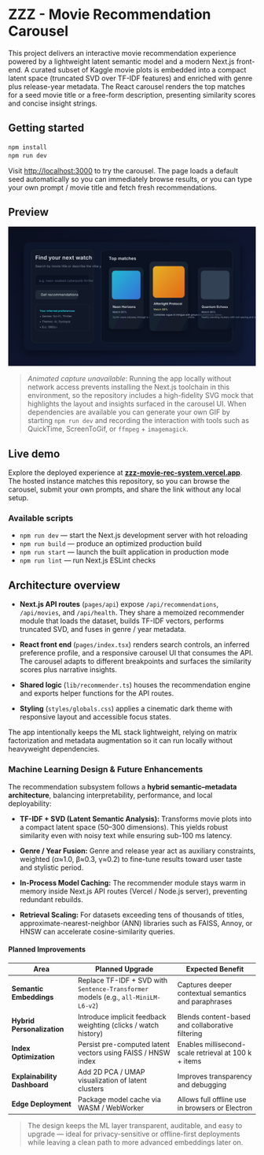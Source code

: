# ZZZ - Movie Recommendation Carousel

This project delivers an interactive movie recommendation experience powered by a lightweight latent semantic model and a modern
Next.js front-end. A curated subset of Kaggle movie plots is embedded into a compact latent space (truncated SVD over TF-IDF
features) and enriched with genre plus release-year metadata. The React carousel renders the top matches for a seed movie title or
a free-form description, presenting similarity scores and concise insight strings.

## Getting started

```bash
npm install
npm run dev
```

Visit [http://localhost:3000](http://localhost:3000) to try the carousel. The page loads a default seed automatically so you can
immediately browse results, or you can type your own prompt / movie title and fetch fresh recommendations.

## Preview

![Static preview of the movie recommendation carousel](public/preview.svg)

> *Animated capture unavailable*: Running the app locally without network access prevents installing the Next.js toolchain in
> this environment, so the repository includes a high-fidelity SVG mock that highlights the layout and insights surfaced in the
> carousel UI. When dependencies are available you can generate your own GIF by starting `npm run dev` and recording the
> interaction with tools such as QuickTime, ScreenToGif, or `ffmpeg` + `imagemagick`.

## Live demo

Explore the deployed experience at **[zzz-movie-rec-system.vercel.app](https://zzz-movie-rec-system.vercel.app/)**. The hosted instance matches this repository, so you can browse the carousel, submit your own prompts, and share the link without any local setup.

### Available scripts

* `npm run dev` — start the Next.js development server with hot reloading
* `npm run build` — produce an optimized production build
* `npm run start` — launch the built application in production mode
* `npm run lint` — run Next.js ESLint checks

## Architecture overview

* **Next.js API routes** (`pages/api`) expose `/api/recommendations`, `/api/movies`, and `/api/health`. They share a memoized
  recommender module that loads the dataset, builds TF-IDF vectors, performs truncated SVD, and fuses in genre / year metadata.

* **React front end** (`pages/index.tsx`) renders search controls, an inferred preference profile, and a responsive carousel UI that
  consumes the API. The carousel adapts to different breakpoints and surfaces the similarity scores plus narrative insights.

* **Shared logic** (`lib/recommender.ts`) houses the recommendation engine and exports helper functions for the API routes.

* **Styling** (`styles/globals.css`) applies a cinematic dark theme with responsive layout and accessible focus states.

The app intentionally keeps the ML stack lightweight, relying on matrix factorization and metadata augmentation so it can run
locally without heavyweight dependencies.

### Machine Learning Design & Future Enhancements

The recommendation subsystem follows a **hybrid semantic–metadata architecture**, balancing interpretability, performance, and local deployability:

* **TF-IDF + SVD (Latent Semantic Analysis):**
  Transforms movie plots into a compact latent space (50–300 dimensions). This yields robust similarity even with noisy text while ensuring sub-100 ms latency.

* **Genre / Year Fusion:**
  Genre and release year act as auxiliary constraints, weighted (α≈1.0, β≈0.3, γ≈0.2) to fine-tune results toward user taste and stylistic period.

* **In-Process Model Caching:**
  The recommender module stays warm in memory inside Next.js API routes (Vercel / Node.js server), preventing redundant rebuilds.

* **Retrieval Scaling:**
  For datasets exceeding tens of thousands of titles, approximate-nearest-neighbor (ANN) libraries such as FAISS, Annoy, or HNSW can accelerate cosine-similarity queries.

#### Planned Improvements

| Area                         | Planned Upgrade                                                                    | Expected Benefit                                     |
| ---------------------------- | ---------------------------------------------------------------------------------- | ---------------------------------------------------- |
| **Semantic Embeddings**      | Replace TF-IDF + SVD with `Sentence-Transformer` models (e.g., `all-MiniLM-L6-v2`) | Captures deeper contextual semantics and paraphrases |
| **Hybrid Personalization**   | Introduce implicit feedback weighting (clicks / watch history)                     | Blends content-based and collaborative filtering     |
| **Index Optimization**       | Persist pre-computed latent vectors using FAISS / HNSW index                       | Enables millisecond-scale retrieval at 100 k + items |
| **Explainability Dashboard** | Add 2D PCA / UMAP visualization of latent clusters                                 | Improves transparency and debugging                  |
| **Edge Deployment**          | Package model cache via WASM / WebWorker                                           | Allows full offline use in browsers or Electron      |

> The design keeps the ML layer transparent, auditable, and easy to upgrade — ideal for privacy-sensitive or offline-first deployments while leaving a clean path to more advanced embeddings later on.

